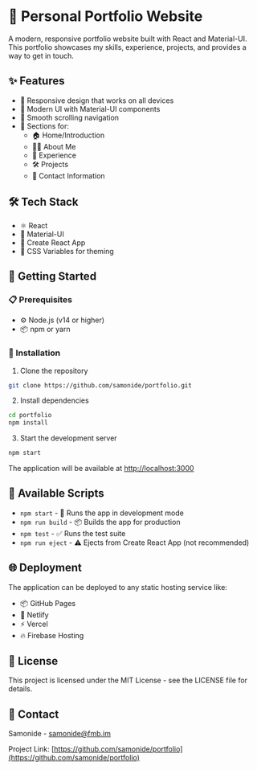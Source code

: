 # 🚀 Personal Portfolio Website

A modern, responsive portfolio website built with React and Material-UI. This portfolio showcases my skills, experience, projects, and provides a way to get in touch.

## ✨ Features

- 📱 Responsive design that works on all devices
- 🎨 Modern UI with Material-UI components
- 🔄 Smooth scrolling navigation
- 📑 Sections for:
  - 🏠 Home/Introduction
  - 👨‍💻 About Me
  - 💼 Experience
  - 🛠️ Projects
  - 📧 Contact Information

## 🛠️ Tech Stack

- ⚛️ React
- 🎨 Material-UI
- 🚀 Create React App
- 🎨 CSS Variables for theming

## 🚀 Getting Started

### 📋 Prerequisites

- ⚙️ Node.js (v14 or higher)
- 📦 npm or yarn

### 🔧 Installation

1. Clone the repository
```bash
git clone https://github.com/samonide/portfolio.git
```

2. Install dependencies
```bash
cd portfolio
npm install
```

3. Start the development server
```bash
npm start
```

The application will be available at [http://localhost:3000](http://localhost:3000)

## 📜 Available Scripts

- `npm start` - 🚀 Runs the app in development mode
- `npm run build` - 📦 Builds the app for production
- `npm test` - ✅ Runs the test suite
- `npm run eject` - ⚠️ Ejects from Create React App (not recommended)

## 🌐 Deployment

The application can be deployed to any static hosting service like:
- 📦 GitHub Pages
- 🚀 Netlify
- ⚡ Vercel
- 🔥 Firebase Hosting

## 📄 License

This project is licensed under the MIT License - see the LICENSE file for details.

## 📧 Contact

Samonide - [samonide@fmb.im](mailto:samonide@fmb.im)

Project Link: [https://github.com/samonide/portfolio](https://github.com/samonide/portfolio)
